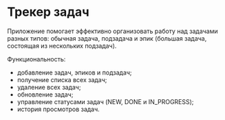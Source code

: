 # Трекер задач

Приложение помогает эффективно организовать работу над задачами разных типов: обычная задача, подзадача и эпик (большая задача, состоящая из нескольких подзадач).

Функциональность:
- добавление задач, эпиков и подзадач;
- получение списка всех задач;
- удаление всех задач;
- обновление задач;
- управление статусами задач (NEW, DONE и IN_PROGRESS);
- история просмотров задач.
